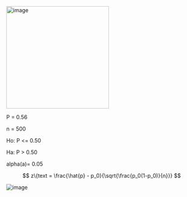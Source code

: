 <img width="271" alt="image" src="https://github.com/user-attachments/assets/30c3b6c9-3cab-43f4-aa61-cf6ce6ce382b">

P = 0.56

n = 500

Ho: P <= 0.50

Ha: P > 0.50

alpha(a)= 0.05

$$
z\{text = \frac{\hat{p} - p_0}{\sqrt{\frac{p_0(1-p_0)}{n}}}
$$

![image](https://github.com/user-attachments/assets/cbc0fa8d-c777-4968-8672-a5e9081dba64)



